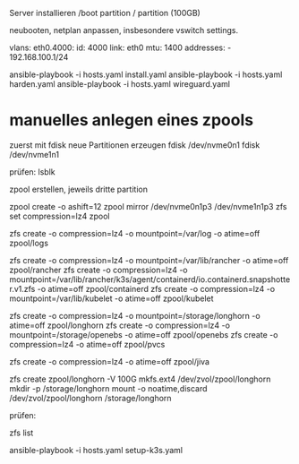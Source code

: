 Server installieren
/boot partition
/ partition (100GB)

neubooten, netplan anpassen, insbesondere vswitch settings.


  vlans:
    eth0.4000:
      id: 4000
      link: eth0
      mtu: 1400
      addresses:
        - 192.168.100.1/24


ansible-playbook -i hosts.yaml install.yaml
ansible-playbook -i hosts.yaml harden.yaml
ansible-playbook -i hosts.yaml wireguard.yaml

# manuelles anlegen eines zpools

zuerst mit fdisk neue Partitionen erzeugen
fdisk /dev/nvme0n1
fdisk /dev/nvme1n1

prüfen: lsblk

zpool erstellen, jeweils dritte partition

zpool create -o ashift=12 zpool mirror /dev/nvme0n1p3 /dev/nvme1n1p3
zfs set compression=lz4 zpool

zfs create -o compression=lz4 -o mountpoint=/var/log -o atime=off zpool/logs

zfs create -o compression=lz4 -o mountpoint=/var/lib/rancher -o atime=off zpool/rancher
zfs create -o compression=lz4 -o mountpoint=/var/lib/rancher/k3s/agent/containerd/io.containerd.snapshotter.v1.zfs -o atime=off zpool/containerd
zfs create -o compression=lz4 -o mountpoint=/var/lib/kubelet -o atime=off zpool/kubelet

zfs create -o compression=lz4 -o mountpoint=/storage/longhorn -o atime=off zpool/longhorn
zfs create -o compression=lz4 -o mountpoint=/storage/openebs -o atime=off zpool/openebs
zfs create -o compression=lz4 -o atime=off zpool/pvcs

zfs create -o compression=lz4 -o atime=off zpool/jiva

zfs create zpool/longhorn -V 100G
mkfs.ext4 /dev/zvol/zpool/longhorn
mkdir -p /storage/longhorn
mount -o noatime,discard /dev/zvol/zpool/longhorn /storage/longhorn


prüfen: 

zfs list

ansible-playbook -i hosts.yaml setup-k3s.yaml

